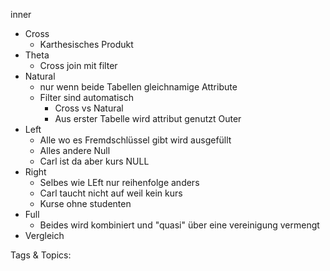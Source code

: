  inner
  - Cross
    - Karthesisches Produkt
  - Theta
    - Cross join mit filter 
  - Natural
    - nur wenn beide Tabellen gleichnamige Attribute
    - Filter sind automatisch
      - Cross vs Natural
      - Aus erster Tabelle wird attribut genutzt
 Outer
  - Left
    - Alle wo es Fremdschlüssel gibt wird ausgefüllt
    - Alles andere Null
    - Carl ist da aber kurs NULL
  - Right
    - Selbes wie LEft nur reihenfolge anders
    - Carl taucht nicht auf weil kein kurs
    - Kurse ohne studenten
  - Full
    - Beides wird kombiniert und "quasi" über eine vereinigung vermengt
  - Vergleich

   Tags & Topics:
   